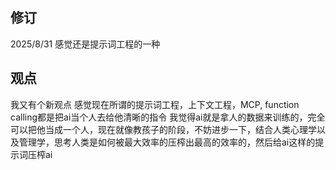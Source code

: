 ## 修订
2025/8/31 感觉还是提示词工程的一种

## 观点
我又有个新观点
感觉现在所谓的提示词工程，上下文工程，MCP, function calling都是把ai当个人去给他清晰的指令
我觉得ai就是拿人的数据来训练的，完全可以把他当成一个人，现在就像教孩子的阶段，不妨进步一下，结合人类心理学以及管理学，思考人类是如何被最大效率的压榨出最高的效率的，然后给ai这样的提示词压榨ai
